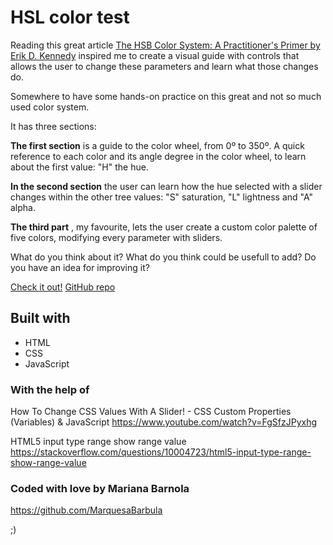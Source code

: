 # HSL color test

Reading this great article [The HSB Color System: A Practitioner's Primer by Erik D. Kennedy](https://learnui.design/blog/the-hsb-color-system-practicioners-primer.html ) inspired me to create a visual guide with controls that allows the user to change these parameters and learn what those changes do.

Somewhere to have some hands-on practice on this great and not so much used color system.

It has three sections:

**The first section** is a guide to the color wheel, from 0º to 350º. A quick reference to each color and its angle degree in the color wheel, to learn about the first value: "H" the hue.

**In the second section** the user can learn how the hue selected with a slider changes within the other tree values: "S" saturation, "L" lightness and "A" alpha.

**The third part** , my favourite, lets the user create a custom color palette of five colors, modifying every parameter with sliders.

What do you think about it?
What do you think could be usefull to add?
Do you have an idea for improving it?

[Check it out!](https://marquesabarbula.github.io/hsla.github.io/)
[GitHub repo](https://github.com/MarquesaBarbula/hsla.github.io)



## Built with

* HTML
* CSS
* JavaScript


### With the help of

How To Change CSS Values With A Slider! - CSS Custom Properties (Variables) & JavaScript
https://www.youtube.com/watch?v=FgSfzJPyxhg

HTML5 input type range show range value
https://stackoverflow.com/questions/10004723/html5-input-type-range-show-range-value


### Coded with love by Mariana Barnola
https://github.com/MarquesaBarbula

;)


